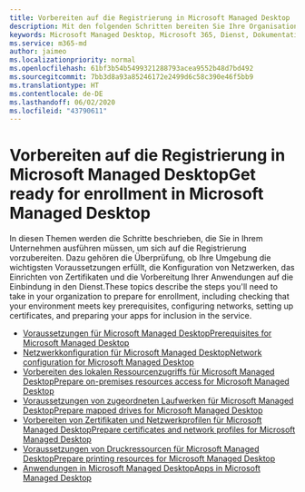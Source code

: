 ```yaml
---
title: Vorbereiten auf die Registrierung in Microsoft Managed Desktop
description: Mit den folgenden Schritten bereiten Sie Ihre Organisation auf die Registrierung vor
keywords: Microsoft Managed Desktop, Microsoft 365, Dienst, Dokumentation
ms.service: m365-md
author: jaimeo
ms.localizationpriority: normal
ms.openlocfilehash: 61bf3b54b5499321288793acea9552b48d7bd492
ms.sourcegitcommit: 7bb3d8a93a85246172e2499d6c58c390e46f5bb9
ms.translationtype: HT
ms.contentlocale: de-DE
ms.lasthandoff: 06/02/2020
ms.locfileid: "43790611"
---
```

# <a name="get-ready-for-enrollment-in-microsoft-managed-desktop"></a><span data-ttu-id="e4adc-104">Vorbereiten auf die Registrierung in Microsoft Managed Desktop</span><span class="sxs-lookup"><span data-stu-id="e4adc-104">Get ready for enrollment in Microsoft Managed Desktop</span></span>

<span data-ttu-id="e4adc-105">In diesen Themen werden die Schritte beschrieben, die Sie in Ihrem Unternehmen ausführen müssen, um sich auf die Registrierung vorzubereiten. Dazu gehören die Überprüfung, ob Ihre Umgebung die wichtigsten Voraussetzungen erfüllt, die Konfiguration von Netzwerken, das Einrichten von Zertifikaten und die Vorbereitung Ihrer Anwendungen auf die Einbindung in den Dienst.</span><span class="sxs-lookup"><span data-stu-id="e4adc-105">These topics describe the steps you'll need to take in your organization to prepare for enrollment, including checking that your environment meets key prerequisites, configuring networks, setting up certificates, and preparing your apps for inclusion in the service.</span></span>

- [<span data-ttu-id="e4adc-106">Voraussetzungen für Microsoft Managed Desktop</span><span class="sxs-lookup"><span data-stu-id="e4adc-106">Prerequisites for Microsoft Managed Desktop</span></span>](prerequisites.md)
- [<span data-ttu-id="e4adc-107">Netzwerkkonfiguration für Microsoft Managed Desktop</span><span class="sxs-lookup"><span data-stu-id="e4adc-107">Network configuration for Microsoft Managed Desktop</span></span>](network.md)
- [<span data-ttu-id="e4adc-108">Vorbereiten des lokalen Ressourcenzugriffs für Microsoft Managed Desktop</span><span class="sxs-lookup"><span data-stu-id="e4adc-108">Prepare on-premises resources access for Microsoft Managed Desktop</span></span>](network.md)
- [<span data-ttu-id="e4adc-109">Voraussetzungen von zugeordneten Laufwerken für Microsoft Managed Desktop</span><span class="sxs-lookup"><span data-stu-id="e4adc-109">Prepare mapped drives for Microsoft Managed Desktop</span></span>](mapped-drives.md)
- [<span data-ttu-id="e4adc-110">Vorbereiten von Zertifikaten und Netzwerkprofilen für Microsoft Managed Desktop</span><span class="sxs-lookup"><span data-stu-id="e4adc-110">Prepare certificates and network profiles for Microsoft Managed Desktop</span></span>](certs-wifi-lan.md)
- [<span data-ttu-id="e4adc-111">Voraussetzungen von Druckressourcen für Microsoft Managed Desktop</span><span class="sxs-lookup"><span data-stu-id="e4adc-111">Prepare printing resources for Microsoft Managed Desktop</span></span>](printing.md)
- [<span data-ttu-id="e4adc-112">Anwendungen in Microsoft Managed Desktop</span><span class="sxs-lookup"><span data-stu-id="e4adc-112">Apps in Microsoft Managed Desktop</span></span>](apps.md)

